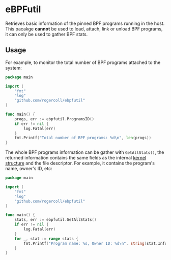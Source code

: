 # eBPFutil

Retrieves basic information of the pinned BPF programs running in the host. This pacakge **cannot** be used to load, attach, link or unload BPF programs, it can only be used to gather BPF stats.

## Usage

For example, to monitor the total number of BPF programs attached to the system:

```Go
package main

import (
	"fmt"
	"log"
	"github.com/rogercoll/ebpfutil"
)

func main() {
	progs, err := ebpfutil.ProgramsID()
	if err != nil {
		log.Fatal(err)
	}
	fmt.Printf("Total number of BPF programs: %d\n", len(progs))
}
```

The whole BPF programs information can be gather with `GetAllStats()`, the returned information contains the same fields as the internal [kernel structure](https://elixir.bootlin.com/linux/latest/source/include/uapi/linux/bpf.h#L5840) and the file descriptor. For example, it contains the program's name, owner's ID, etc:


```Go
package main

import (
	"fmt"
	"log"
	"github.com/rogercoll/ebpfutil"
)

func main() {
	stats, err := ebpfutil.GetAllStats()
	if err != nil {
		log.Fatal(err)
	}
	for _, stat := range stats {
		fmt.Printf("Program name: %s, Owner ID: %d\n", string(stat.Info.Name[:]), stat.Info.CreatedByUid)
	}
}
```
